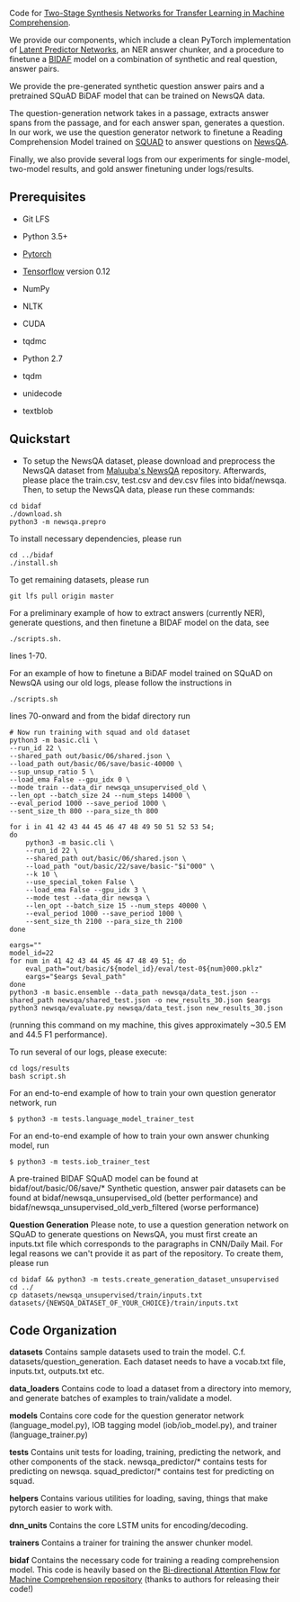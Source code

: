 Code for [Two-Stage Synthesis Networks for Transfer Learning in Machine Comprehension](https://arxiv.org/abs/1706.09789).

We provide our components, which include a clean PyTorch implementation of [Latent Predictor Networks](https://arxiv.org/abs/1603.06744), an NER answer chunker, and a procedure to finetune a [BIDAF](https://arxiv.org/abs/1611.01603) model on a combination of synthetic and real question, answer pairs.


We provide the pre-generated synthetic question answer pairs and a pretrained SQuAD BiDAF model that can be trained on NewsQA data.

The question-generation network takes in a passage, extracts answer spans from the passage, and for each answer span, generates a question. In our work, we use the question generator network to finetune a Reading Comprehension Model trained on [SQUAD](https://rajpurkar.github.io/SQuAD-explorer/) to answer questions on [NewsQA](https://datasets.maluuba.com/NewsQA). 

Finally, we also provide several logs from our experiments for single-model, two-model results, and gold answer finetuning under logs/results.

Prerequisites
-------------
- Git LFS

- Python 3.5+
- [Pytorch](https://www.pytorch.org/)
- [Tensorflow](https://tensorflow.org/) version 0.12
- NumPy
- NLTK
- CUDA
- tqdmc

- Python 2.7
- tqdm
- unidecode
- textblob

Quickstart
----------
* To setup the NewsQA dataset, please download and preprocess the NewsQA dataset from [Maluuba's NewsQA][maluuba] repository. Afterwards, please place the train.csv, test.csv and dev.csv files into bidaf/newsqa. 
Then, to setup the NewsQA data, please run these commands:
```
cd bidaf
./download.sh
python3 -m newsqa.prepro
```

To install necessary dependencies, please run 
```
cd ../bidaf
./install.sh
```

To get remaining datasets, please run
```
git lfs pull origin master
```

For a preliminary example of how to extract answers (currently NER), generate questions, and then finetune a BIDAF model on the data, see 
```
./scripts.sh. 
```
lines 1-70.

For an example of how to finetune a BiDAF model trained on SQuAD on NewsQA using our old logs, please follow the instructions in 
```
./scripts.sh
```
lines 70-onward
and from the bidaf directory run 
```
# Now run training with squad and old dataset
python3 -m basic.cli \
--run_id 22 \
--shared_path out/basic/06/shared.json \
--load_path out/basic/06/save/basic-40000 \
--sup_unsup_ratio 5 \
--load_ema False --gpu_idx 0 \
--mode train --data_dir newsqa_unsupervised_old \
--len_opt --batch_size 24 --num_steps 14000 \
--eval_period 1000 --save_period 1000 \
--sent_size_th 800 --para_size_th 800

for i in 41 42 43 44 45 46 47 48 49 50 51 52 53 54;
do
    python3 -m basic.cli \
    --run_id 22 \
    --shared_path out/basic/06/shared.json \
    --load_path "out/basic/22/save/basic-"$i"000" \
    --k 10 \
    --use_special_token False \
    --load_ema False --gpu_idx 3 \
    --mode test --data_dir newsqa \
    --len_opt --batch_size 15 --num_steps 40000 \
    --eval_period 1000 --save_period 1000 \
    --sent_size_th 2100 --para_size_th 2100
done

eargs=""
model_id=22
for num in 41 42 43 44 45 46 47 48 49 51; do
    eval_path="out/basic/${model_id}/eval/test-0${num}000.pklz"
    eargs="$eargs $eval_path"
done
python3 -m basic.ensemble --data_path newsqa/data_test.json --shared_path newsqa/shared_test.json -o new_results_30.json $eargs
python3 newsqa/evaluate.py newsqa/data_test.json new_results_30.json
```

(running this command on my machine, this gives approximately ~30.5 EM and 44.5 F1 performance).


To run several of our logs, please execute:
```
cd logs/results
bash script.sh
```

For an end-to-end example of how to train your own question generator network, run
```
$ python3 -m tests.language_model_trainer_test 
```

For an end-to-end example of how to train your own answer chunking model, run
```
$ python3 -m tests.iob_trainer_test
```

A pre-trained BIDAF SQuAD model can be found at bidaf/out/basic/06/save/*
Synthetic question, answer pair datasets can be found at bidaf/newsqa_unsupervised_old (better performance) and bidaf/newsqa_unsupervised_old_verb_filtered (worse performance) 

**Question Generation**
Please note, to use a question generation network on SQuAD to generate questions on NewsQA, you must first create an inputs.txt file which corresponds to the paragraphs in CNN/Daily Mail. For legal reasons we can't provide it as part of the repository. To create them, please run
```
cd bidaf && python3 -m tests.create_generation_dataset_unsupervised
cd ../
cp datasets/newsqa_unsupervised/train/inputs.txt datasets/{NEWSQA_DATASET_OF_YOUR_CHOICE}/train/inputs.txt
```

Code Organization
-----
**datasets**
Contains sample datasets used to train the model. C.f. datasets/question_generation. Each dataset needs to have a vocab.txt file, inputs.txt, outputs.txt etc.  

**data_loaders**
Contains code to load a dataset from a directory into memory, and generate batches of examples to train/validate a model.

**models**
Contains core code for the question generator network (language_model.py),  IOB tagging model (iob/iob_model.py), and trainer (language_trainer.py)

**tests**
Contains unit tests for loading, training, predicting the network, and other components of the stack.
newsqa_predictor/* contains tests for predicting on newsqa.
squad_predictor/* contains test for predicting on squad.

**helpers**
Contains various utilities for loading, saving, things that make pytorch easier to work with.

**dnn_units**
Contains the core LSTM units for encoding/decoding.

**trainers**
Contains a trainer for training the answer chunker model.

**bidaf**
Contains the necessary code for training a reading comprehension model. This code is heavily based on the [Bi-directional Attention Flow for Machine Comprehension repository][bidaf] (thanks to authors for releasing their code!)

[maluuba]: https://github.com/Maluuba/newsqa
[cnn_stories]: http://cs.nyu.edu/~kcho/DMQA/
[bidaf]: https://github.com/allenai/bi-att-flow
